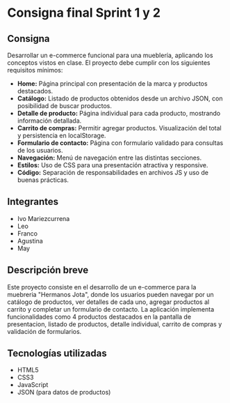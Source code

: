# Consigna final Sprint 1 y 2

## Consigna
Desarrollar un e-commerce funcional para una mueblería, aplicando los conceptos vistos en clase. El proyecto debe cumplir con los siguientes requisitos mínimos:

- **Home:** Página principal con presentación de la marca y productos destacados.
- **Catálogo:** Listado de productos obtenidos desde un archivo JSON, con posibilidad de buscar productos.
- **Detalle de producto:** Página individual para cada producto, mostrando información detallada.
- **Carrito de compras:** Permitir agregar productos. Visualización del total y persistencia en localStorage.
- **Formulario de contacto:** Página con formulario validado para consultas de los usuarios.
- **Navegación:** Menú de navegación entre las distintas secciones.
- **Estilos:** Uso de CSS para una presentación atractiva y responsive.
- **Código:** Separación de responsabilidades en archivos JS y uso de buenas prácticas.

## Integrantes
- Ivo Mariezcurrena
- Leo
- Franco
- Agustina
- May

## Descripción breve
Este proyecto consiste en el desarrollo de un e-commerce para la muebreria "Hermanos Jota", donde los usuarios pueden navegar por un catálogo de productos, ver detalles de cada uno, agregar productos al carrito y completar un formulario de contacto. La aplicación implementa funcionalidades como 4 productos destacados en la pantalla de presentacion, listado de productos, detalle individual, carrito de compras y validación de formularios.

## Tecnologías utilizadas
- HTML5
- CSS3
- JavaScript
- JSON (para datos de productos)
